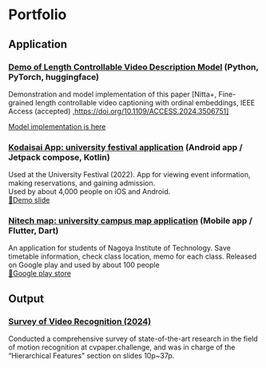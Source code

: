 # Portfolio
## Application

### [Demo of Length Controllable Video Description Model](https://huggingface.co/spaces/fztkm/length_controllable_video_captioning) (Python, PyTorch, huggingface)
Demonstration and model implementation of this paper [Nitta+, Fine-grained length controllable video captioning with ordinal embeddings, IEEE Access (accepted) ,https://doi.org/10.1109/ACCESS.2024.3506751]

[Model implementation is here](https://huggingface.co/fztkm/lc_video_description_videomae_gpt2/tree/main)


### [Kodaisai App: university festival application](https://github.com/fztkm/Koudaisai_android)  (Android app / Jetpack compose, Kotlin)
Used at the University Festival (2022). App for viewing event information, making reservations, and gaining admission.  
Used by about 4,000 people on iOS and Android.
<br>
[🔗Demo slide](https://www.canva.com/design/DAFSl1gI8vM/k39NhI8_oRRyMybJ7yBlXQ/view?utm_content=DAFSl1gI8vM&utm_campaign=designshare&utm_medium=link&utm_source=publishpresent)


### [Nitech map: university campus map application](https://github.com/fztkm/nitechMap) (Mobile app / Flutter, Dart)
An application for students of Nagoya Institute of Technology. Save timetable information, check class location, memo for each class. Released on Google play and used by about 100 people
<br>
[🔗Google play store](https://play.google.com/store/apps/details?id=com.c0de.nitechmap_c0de)


## Output
### [Survey of Video Recognition (2024)](https://hirokatsukataoka.net/temp/presen/241011VideoRecognition_MetaSurvey2024.pdf)
Conducted a comprehensive survey of state-of-the-art research in the field of motion recognition at cvpaper.challenge, and was in charge of the “Hierarchical Features” section on slides 10p~37p.
<!--
**fztkm/fztkm** is a ✨ _special_ ✨ repository because its `README.md` (this file) appears on your GitHub profile.

Here are some ideas to get you started:

- 🔭 I’m currently working on ...
- 🌱 I’m currently learning ...
- 👯 I’m looking to collaborate on ...
- 🤔 I’m looking for help with ...
- 💬 Ask me about ...
- 📫 How to reach me: ...
- 😄 Pronouns: ...
- ⚡ Fun fact: ...
-->
